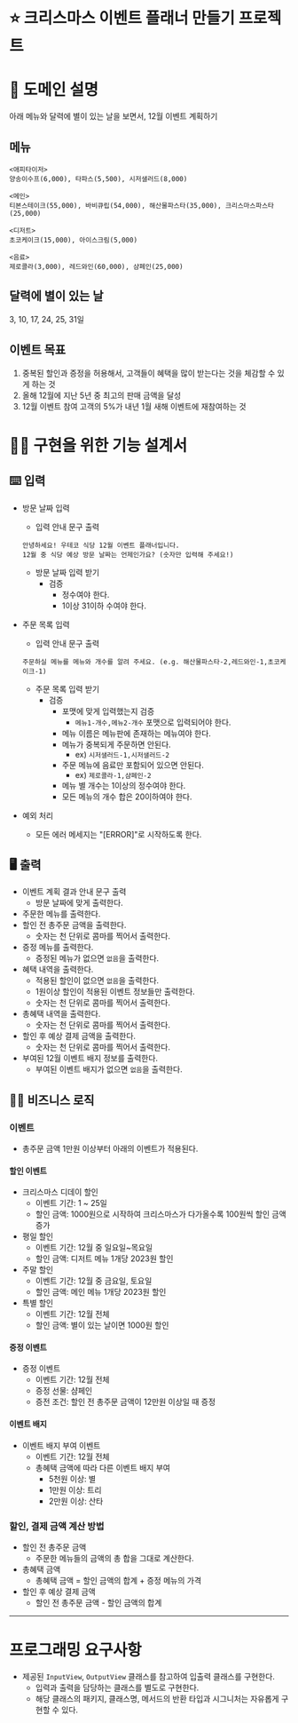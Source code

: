 # ⭐ 크리스마스 이벤트 플래너 만들기 프로젝트

# 🚀 도메인 설명

아래 메뉴와 달력에 별이 있는 날을 보면서, 12월 이벤트 계획하기

## 메뉴

```
<애피타이저>
양송이수프(6,000), 타파스(5,500), 시저샐러드(8,000)

<메인>
티본스테이크(55,000), 바비큐립(54,000), 해산물파스타(35,000), 크리스마스파스타(25,000)

<디저트>
초코케이크(15,000), 아이스크림(5,000)

<음료>
제로콜라(3,000), 레드와인(60,000), 샴페인(25,000)
```

## 달력에 별이 있는 날

3, 10, 17, 24, 25, 31일

## 이벤트 목표

1. 중복된 할인과 증정을 허용해서, 고객들이 혜택을 많이 받는다는 것을 체감할 수 있게 하는 것
2. 올해 12월에 지난 5년 중 최고의 판매 금액을 달성
3. 12월 이벤트 참여 고객의 5%가 내년 1월 새해 이벤트에 재참여하는 것

# 🏋️‍♀️ 구현을 위한 기능 설계서

## ⌨️ 입력

- 방문 날짜 입력
    - 입력 안내 문구 출력
  ```
  안녕하세요! 우테코 식당 12월 이벤트 플래너입니다.
  12월 중 식당 예상 방문 날짜는 언제인가요? (숫자만 입력해 주세요!)
  ```
    - 방문 날짜 입력 받기
        - 검증
            - 정수여야 한다.
            - 1이상 31이하 수여야 한다.
- 주문 목록 입력
    - 입력 안내 문구 출력
  ```
  주문하실 메뉴를 메뉴와 개수를 알려 주세요. (e.g. 해산물파스타-2,레드와인-1,초코케이크-1)  
  ```
    - 주문 목록 입력 받기
        - 검증
            - 포맷에 맞게 입력했는지 검증
                - `메뉴1-개수,메뉴2-개수` 포맷으로 입력되어야 한다.
            - 메뉴 이름은 메뉴판에 존재하는 메뉴여야 한다.
            - 메뉴가 중복되게 주문하면 안된다.
                - ex) `시저샐러드-1,시저샐러드-2`
            - 주문 메뉴에 음료만 포함되어 있으면 안된다.
                - ex) `제로콜라-1,샴페인-2`
            - 메뉴 별 개수는 1이상의 정수여야 한다.
            - 모든 메뉴의 개수 합은 20이하여야 한다.

- 예외 처리
    - 모든 에러 메세지는 "[ERROR]"로 시작하도록 한다.

## 🖥 출력

- 이벤트 계획 결과 안내 문구 출력
    - 방문 날짜에 맞게 출력한다.
- 주문한 메뉴를 출력한다.
- 할인 전 총주문 금액을 출력한다.
    - 숫자는 천 단위로 콤마를 찍어서 출력한다.
- 증정 메뉴를 출력한다.
    - 증정된 메뉴가 없으면 `없음`을 출력한다.
- 혜택 내역을 출력한다.
    - 적용된 할인이 없으면 `없음`을 출력한다.
    - 1원이상 할인이 적용된 이벤트 정보들만 출력한다.
    - 숫자는 천 단위로 콤마를 찍어서 출력한다.
- 총혜택 내역을 출력한다.
    - 숫자는 천 단위로 콤마를 찍어서 출력한다.
- 할인 후 예상 결제 금액을 출력한다.
    - 숫자는 천 단위로 콤마를 찍어서 출력한다.
- 부여된 12월 이벤트 배지 정보를 출력한다.
    - 부여된 이벤트 배지가 없으면 `없음`을 출력한다.

## 👨‍🍳 비즈니스 로직

### 이벤트

- 총주문 금액 1만원 이상부터 아래의 이벤트가 적용된다.

#### 할인 이벤트

- 크리스마스 디데이 할인
    - 이벤트 기간: 1 ~ 25일
    - 할인 금액: 1000원으로 시작하여 크리스마스가 다가올수록 100원씩 할인 금액 증가
- 평일 할인
    - 이벤트 기간: 12월 중 일요일~목요일
    - 할인 금액: 디저트 메뉴 1개당 2023원 할인
- 주말 할인
    - 이벤트 기간: 12월 중 금요일, 토요일
    - 할인 금액: 메인 메뉴 1개당 2023원 할인
- 특별 할인
    - 이벤트 기간: 12월 전체
    - 할인 금액: 별이 있는 날이면 1000원 할인

#### 증정 이벤트

- 증정 이벤트
    - 이벤트 기간: 12월 전체
    - 증정 선물: 샴페인
    - 증전 조건: 할인 전 총주문 금액이 12만원 이상일 때 증정

#### 이벤트 배지

- 이벤트 배지 부여 이벤트
    - 이벤트 기간: 12월 전체
    - 총혜택 금액에 따라 다른 이벤트 배지 부여
        - 5천원 이상: 별
        - 1만원 이상: 트리
        - 2만원 이상: 산타

### 할인, 결제 금액 계산 방법

- 할인 전 총주문 금액
    - 주문한 메뉴들의 금액의 총 합을 그대로 계산한다.
- 총혜택 금액
    - 총혜택 금액 = 할인 금액의 합계 + 증정 메뉴의 가격
- 할인 후 예상 결제 금액
    - 할인 전 총주문 금액 - 할인 금액의 합계

---

# 프로그래밍 요구사항

- 제공된 `InputView`, `OutputView` 클래스를 참고하여 입출력 클래스를 구현한다.
    - 입력과 출력을 담당하는 클래스를 별도로 구현한다.
    - 해당 클래스의 패키지, 클래스명, 메서드의 반환 타입과 시그니처는 자유롭게 구현할 수 있다.